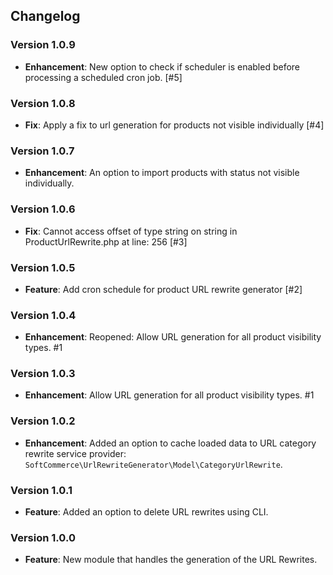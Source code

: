 ## Changelog

### Version 1.0.9
- **Enhancement**: New option to check if scheduler is enabled before processing a scheduled cron job. [#5]

### Version 1.0.8
- **Fix**: Apply a fix to url generation for products not visible individually [#4]

### Version 1.0.7
- **Enhancement**: An option to import products with status not visible individually.

### Version 1.0.6
- **Fix**: Cannot access offset of type string on string in ProductUrlRewrite.php at line: 256 [#3]

### Version 1.0.5
- **Feature**: Add cron schedule for product URL rewrite generator [#2]

### Version 1.0.4
- **Enhancement**: Reopened: Allow URL generation for all product visibility types. #1

### Version 1.0.3
- **Enhancement**: Allow URL generation for all product visibility types. #1

### Version 1.0.2
- **Enhancement**: Added an option to cache loaded data to URL category rewrite service provider: `SoftCommerce\UrlRewriteGenerator\Model\CategoryUrlRewrite`.

### Version 1.0.1
- **Feature**: Added an option to delete URL rewrites using CLI.

### Version 1.0.0
- **Feature**: New module that handles the generation of the URL Rewrites.

